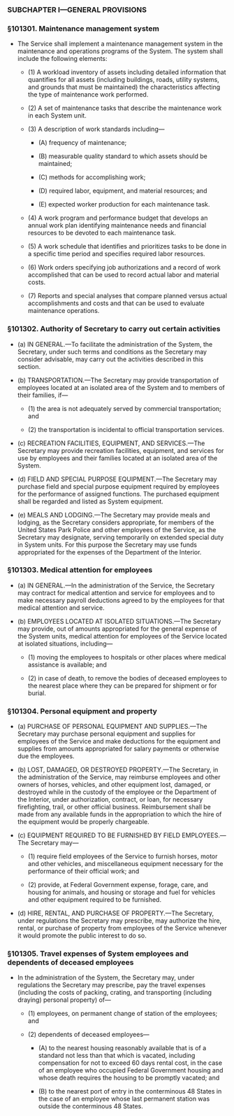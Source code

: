 ### SUBCHAPTER I—GENERAL PROVISIONS

### §101301. Maintenance management system
* The Service shall implement a maintenance management system in the maintenance and operations programs of the System. The system shall include the following elements:

  * (1) A workload inventory of assets including detailed information that quantifies for all assets (including buildings, roads, utility systems, and grounds that must be maintained) the characteristics affecting the type of maintenance work performed.

  * (2) A set of maintenance tasks that describe the maintenance work in each System unit.

  * (3) A description of work standards including—

    * (A) frequency of maintenance;

    * (B) measurable quality standard to which assets should be maintained;

    * (C) methods for accomplishing work;

    * (D) required labor, equipment, and material resources; and

    * (E) expected worker production for each maintenance task.


  * (4) A work program and performance budget that develops an annual work plan identifying maintenance needs and financial resources to be devoted to each maintenance task.

  * (5) A work schedule that identifies and prioritizes tasks to be done in a specific time period and specifies required labor resources.

  * (6) Work orders specifying job authorizations and a record of work accomplished that can be used to record actual labor and material costs.

  * (7) Reports and special analyses that compare planned versus actual accomplishments and costs and that can be used to evaluate maintenance operations.

### §101302. Authority of Secretary to carry out certain activities
* (a) IN GENERAL.—To facilitate the administration of the System, the Secretary, under such terms and conditions as the Secretary may consider advisable, may carry out the activities described in this section.

* (b) TRANSPORTATION.—The Secretary may provide transportation of employees located at an isolated area of the System and to members of their families, if—

  * (1) the area is not adequately served by commercial transportation; and

  * (2) the transportation is incidental to official transportation services.


* (c) RECREATION FACILITIES, EQUIPMENT, AND SERVICES.—The Secretary may provide recreation facilities, equipment, and services for use by employees and their families located at an isolated area of the System.

* (d) FIELD AND SPECIAL PURPOSE EQUIPMENT.—The Secretary may purchase field and special purpose equipment required by employees for the performance of assigned functions. The purchased equipment shall be regarded and listed as System equipment.

* (e) MEALS AND LODGING.—The Secretary may provide meals and lodging, as the Secretary considers appropriate, for members of the United States Park Police and other employees of the Service, as the Secretary may designate, serving temporarily on extended special duty in System units. For this purpose the Secretary may use funds appropriated for the expenses of the Department of the Interior.

### §101303. Medical attention for employees
* (a) IN GENERAL.—In the administration of the Service, the Secretary may contract for medical attention and service for employees and to make necessary payroll deductions agreed to by the employees for that medical attention and service.

* (b) EMPLOYEES LOCATED AT ISOLATED SITUATIONS.—The Secretary may provide, out of amounts appropriated for the general expense of the System units, medical attention for employees of the Service located at isolated situations, including—

  * (1) moving the employees to hospitals or other places where medical assistance is available; and

  * (2) in case of death, to remove the bodies of deceased employees to the nearest place where they can be prepared for shipment or for burial.

### §101304. Personal equipment and property
* (a) PURCHASE OF PERSONAL EQUIPMENT AND SUPPLIES.—The Secretary may purchase personal equipment and supplies for employees of the Service and make deductions for the equipment and supplies from amounts appropriated for salary payments or otherwise due the employees.

* (b) LOST, DAMAGED, OR DESTROYED PROPERTY.—The Secretary, in the administration of the Service, may reimburse employees and other owners of horses, vehicles, and other equipment lost, damaged, or destroyed while in the custody of the employee or the Department of the Interior, under authorization, contract, or loan, for necessary firefighting, trail, or other official business. Reimbursement shall be made from any available funds in the appropriation to which the hire of the equipment would be properly chargeable.

* (c) EQUIPMENT REQUIRED TO BE FURNISHED BY FIELD EMPLOYEES.—The Secretary may—

  * (1) require field employees of the Service to furnish horses, motor and other vehicles, and miscellaneous equipment necessary for the performance of their official work; and

  * (2) provide, at Federal Government expense, forage, care, and housing for animals, and housing or storage and fuel for vehicles and other equipment required to be furnished.


* (d) HIRE, RENTAL, AND PURCHASE OF PROPERTY.—The Secretary, under regulations the Secretary may prescribe, may authorize the hire, rental, or purchase of property from employees of the Service whenever it would promote the public interest to do so.

### §101305. Travel expenses of System employees and dependents of deceased employees
* In the administration of the System, the Secretary may, under regulations the Secretary may prescribe, pay the travel expenses (including the costs of packing, crating, and transporting (including draying) personal property) of—

  * (1) employees, on permanent change of station of the employees; and

  * (2) dependents of deceased employees—

    * (A) to the nearest housing reasonably available that is of a standard not less than that which is vacated, including compensation for not to exceed 60 days rental cost, in the case of an employee who occupied Federal Government housing and whose death requires the housing to be promptly vacated; and

    * (B) to the nearest port of entry in the conterminous 48 States in the case of an employee whose last permanent station was outside the conterminous 48 States.